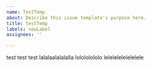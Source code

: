 ```yaml
---
name: TestTemp
about: Describe this issue template's purpose here.
title: testTemp
labels: newLabel
assignees: ''

---
```


test test test 
lalalaalalalalla
lolololololo
lelelelelelelelele
